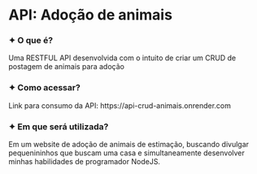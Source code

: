 <h1>API: Adoção de animais</h1>

<h3>✦ O que é?</h2>
<p>Uma RESTFUL API desenvolvida com o intuito de criar um CRUD de postagem de animais para adoção</p>

<h3>✦ Como acessar?</h2>
<p>Link para consumo da API: https://api-crud-animais.onrender.com</p>

<h3>✦ Em que será utilizada?</h2>
<p>Em um website de adoção de animais de estimação, buscando divulgar pequenininhos que buscam uma casa e simultaneamente desenvolver minhas habilidades de programador NodeJS.</p>
